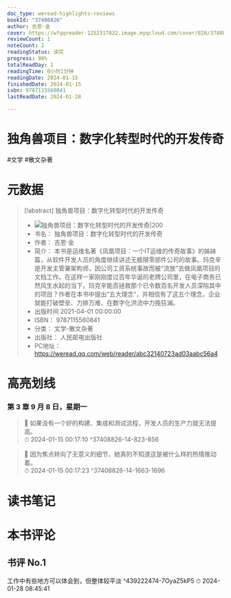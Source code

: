 ```yaml
---
doc_type: weread-highlights-reviews
bookId: "37408826"
author: 吉恩·金
cover: https://wfqqreader-1252317822.image.myqcloud.com/cover/826/37408826/t7_37408826.jpg
reviewCount: 1
noteCount: 2
readingStatus: 读完
progress: 98%
totalReadDay: 1
readingTime: 0小时1分钟
readingDate: 2024-01-15
finishedDate: 2024-01-15
isbn: 9787115560841
lastReadDate: 2024-01-28

---
```

# 独角兽项目：数字化转型时代的开发传奇

#文学 #散文杂著

# 元数据
> [!abstract] 独角兽项目：数字化转型时代的开发传奇
> - ![ 独角兽项目：数字化转型时代的开发传奇|200](https://wfqqreader-1252317822.image.myqcloud.com/cover/826/37408826/t7_37408826.jpg)
> - 书名： 独角兽项目：数字化转型时代的开发传奇
> - 作者： 吉恩·金
> - 简介： 本书是运维名著《凤凰项目：一个IT运维的传奇故事》的姊妹篇，从软件开发人员的角度继续讲述无极限零部件公司的故事。玛克辛是开发主管兼架构师，因公司工资系统事故而被“流放”去做凤凰项目的文档工作。在这样一家刚刚度过百年华诞的老牌公司里，在电子商务已然风生水起的当下，玛克辛能否拯救那个已令数百名开发人员深陷其中的项目？作者在本书中提出“五大理念”，并相信有了这五个理念，企业就能打破壁垒、力排万难，在数字化洪流中力挽狂澜。
> - 出版时间 2021-04-01 00:00:00
> - ISBN： 9787115560841
> - 分类： 文学-散文杂著
> - 出版社： 人民邮电出版社
> - PC地址：https://weread.qq.com/web/reader/abc32140723ad03aabc56a4

# 高亮划线

### 第 3 章 9 月 8 日，星期一

> 📌 如果没有一个好的构建、集成和测试流程，开发人员的生产力就无法提高。  
> ⏱ 2024-01-15 00:17:10 ^37408826-14-823-856

> 📌 因为焦点转向了无意义的细节，她真的不知道这是被什么样的热情推动着。  
> ⏱ 2024-01-15 00:17:23 ^37408826-14-1663-1696



# 读书笔记



# 本书评论

## 书评 No.1 
工作中有些地方可以体会到，但整体较平淡 ^439222474-7OyaZ5kP5
⏱ 2024-01-28 08:45:41
